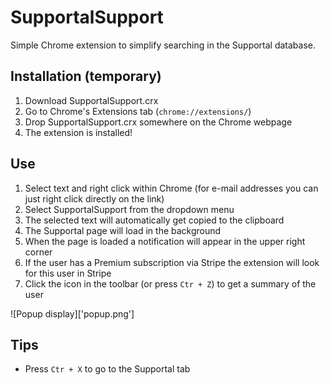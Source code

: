 # SupportalSupport
Simple Chrome extension to simplify searching in the Supportal database.

## Installation (temporary)
1. Download SupportalSupport.crx
2. Go to Chrome's Extensions tab (`chrome://extensions/`)
3. Drop SupportalSupport.crx somewhere on the Chrome webpage
4. The extension is installed!


## Use
1. Select text and right click within Chrome (for e-mail addresses you can just right click directly on the link)
2. Select SupportalSupport from the dropdown menu
3. The selected text will automatically get copied to the clipboard
4. The Supportal page will load in the background
5. When the page is loaded a notification will appear in the upper right corner
6. If the user has a Premium subscription via Stripe the extension will look for this user in Stripe
7. Click the icon in the toolbar (or press `Ctr + Z`) to get a summary of the user

![Popup display]['popup.png']


## Tips
- Press `Ctr + X` to go to the Supportal tab
